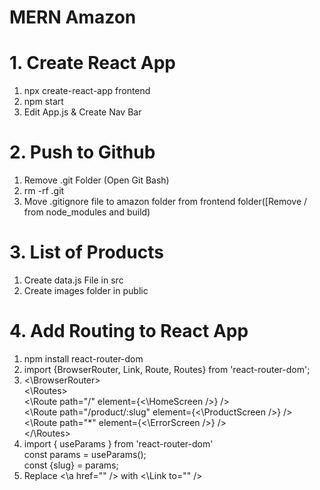 # MERN Amazon

# 1. Create React App
1. npx create-react-app frontend
2. npm start
3. Edit App.js & Create Nav Bar

# 2. Push to Github
1. Remove .git Folder (Open Git Bash)
2. rm -rf .git
3. Move .gitignore file to amazon folder from frontend folder([Remove / from node_modules and build)

# 3. List of Products
1. Create data.js File in src
2. Create images folder in public

# 4. Add Routing to React App
1. npm install react-router-dom
2. import {BrowserRouter, Link, Route, Routes} from 'react-router-dom';
3. <\BrowserRouter> <br>
        <\Routes> <br>
            <\Route path="/" element={<\HomeScreen />} /> <br>
            <\Route path="/product/:slug" element={<\ProductScreen />} /> <br>
            <\Route path="*" element={<\ErrorScreen />} /> <br>
        </\Routes> <br>
4. import { useParams } from 'react-router-dom' <br>
    const params = useParams(); <br>
    const {slug} = params; <br>
5. Replace <\a href="" /> with <\Link to="" />